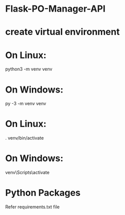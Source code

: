 # Flask-PO-Manager-API

# create virtual environment
# On Linux:

python3 -m venv venv

# On Windows:
 
 py -3 -m venv venv

# On Linux:
 
 . venv/bin/activate

# On Windows:

 venv\Scripts\activate

# Python Packages

 Refer requirements.txt file 
